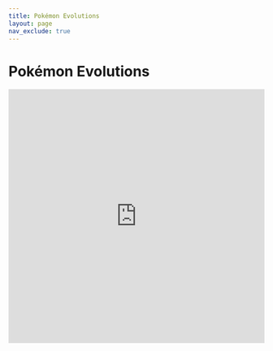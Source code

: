 ```yaml
---
title: Pokémon Evolutions
layout: page
nav_exclude: true
---
```

# Pokémon Evolutions

<script async src="https://pagead2.googlesyndication.com/pagead/js/adsbygoogle.js?client=ca-pub-4829462676030982"
     crossorigin="anonymous"></script>
<!-- evo-gen -->
<ins class="adsbygoogle"
     style="display:block"
     data-ad-client="ca-pub-4829462676030982"
     data-ad-slot="6854777258"
     data-ad-format="auto"
     data-full-width-responsive="true"></ins>
<script>
     (adsbygoogle = window.adsbygoogle || []).push({});
</script>

<iframe src="https://romhackstudios.github.io/pages/html/data/evo-gen.html" width="100%" height="500px" frameBorder="0" style="border: 0;"></iframe>

<script async src="https://pagead2.googlesyndication.com/pagead/js/adsbygoogle.js?client=ca-pub-4829462676030982"
     crossorigin="anonymous"></script>
<!-- evo-gen -->
<ins class="adsbygoogle"
     style="display:block"
     data-ad-client="ca-pub-4829462676030982"
     data-ad-slot="6854777258"
     data-ad-format="auto"
     data-full-width-responsive="true"></ins>
<script>
     (adsbygoogle = window.adsbygoogle || []).push({});
</script>
